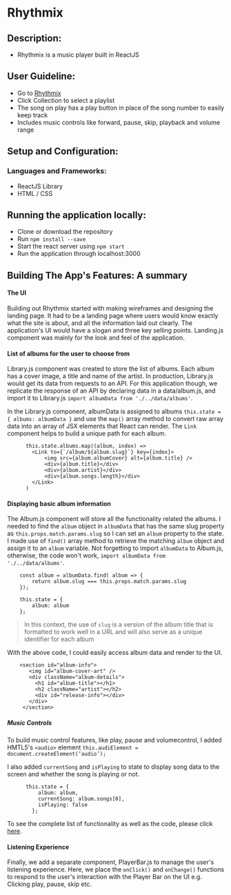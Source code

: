 # Rhythmix

## Description:
* Rhythmix is a music player built in ReactJS


## User Guideline:
* Go to [Rhythmix](https://murmuring-island-74901.herokuapp.com/)
* Click Collection to select a playlist
* The song on play has a play button in place of the song number to easily keep track
* Includes music controls like forward, pause, skip, playback and volume range


## Setup and Configuration:

### Languages and Frameworks:
* ReactJS Library
* HTML / CSS


## Running the application locally:
* Clone or download the repository
* Run `npm install --save`
* Start the react server using `npm start`
* Run the application through localhost:3000


## Building The App's Features: A summary

 #### The UI 
 
Building out Rhythmix started with making wireframes and designing the landing page. It had to be a landing page where users would know exactly what the site is about, and all the information laid out clearly. The application's UI would have a slogan and three key selling points. Landing.js component was mainly for the look and feel of the application.

#### List of albums for the user to choose from

Library.js component was created to store the list of albums. Each album has a cover image, a title and name of the artist. In production, Library.js would get its data from requests to an API. For this application though, we replicate the response of an API by declaring data in a data/album.js, and import it to Library.js `import albumData from './../data/albums'`. 

In the Library.js component, albumData is assigned to albums `this.state = { albums: albumData }` and use the `map()` array method to convert raw array data into an array of JSX elements that React can render. The `Link` component helps to build a unique path for each album.

          this.state.albums.map((album, index) =>
            <Link to={`/album/${album.slug}`} key={index}>
                <img src={album.albumCover} alt={album.title} />
                <div>{album.title}</div>
                <div>{album.artist}</div>
                <div>{album.songs.length}</div>
            </Link>
          )        

#### Displaying basic album information

The Album.js component will store all the functionality related the albums. I needed to find the `album` object in `albumData` that has the same slug property as `this.props.match.params.slug` so I can set an `album` property to the state. I made use of `find()` array method to retrieve the matching `album` object and assign it to an `album` variable. 
Not forgetting to import `albumData` to Album.js, otherwise, the code won't work, `import albumData from './../data/albums'`.

        const album = albumData.find( album => {
            return album.slug === this.props.match.params.slug
        });

        this.state = {
            album: album
        };


>  In this context, the use of `slug` is a version of the album title that is formatted to work well in a URL and will also serve as a unique identifier for each album

With the above code, I could easily access album data and render to the UI.

        <section id="album-info">
           <img id="album-cover-art" />
           <div className="album-details">
             <h1 id="album-title"></h1>
             <h2 className="artist"></h2>
             <div id="release-info"></div>
           </div>
         </section>


##### Music Controls

To build music control features, like play, pause and volumecontrol, I added HMTL5's `<audio>` element `this.audiElement = document.createElement(‘audio’);`

I also added `currentSong` and `isPlaying` to state to display song data to the screen and whether the song is playing or not.

          this.state = { 
              album: album,
              currentSong: album.songs[0],
              isPlaying: false
            };

To see the complete list of functionality as well as the code, please click [here](https://github.com/Ruby777/rhythmix/blob/master/src/components/Album.js).

#### Listening Experience

Finally, we add a separate component, PlayerBar.js to manage the user's listening experience. Here, we place the `onClick()` and `onChange()` functions to respond to the user's interaction with the Player Bar on the UI e.g. Clicking play, pause, skip etc.


